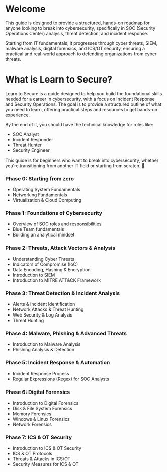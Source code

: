# Welcome
This guide is designed to provide a structured, hands-on roadmap for anyone looking to break into cybersecurity, specifically in SOC (Security Operations Center) analysis, threat detection, and incident response.

Starting from IT fundamentals, it progresses through cyber threats, SIEM, malware analysis, digital forensics, and ICS/OT security, ensuring a practical and real-world approach to defending organizations from cyber threats.
# What is Learn to Secure?
Learn to Secure is a guide designed to help you build the foundational skills needed for a career in cybersecurity, with a focus on Incident Response and Security Operations. The goal is to provide a structured outline of what you need to learn, offering practical steps and resources to get hands-on experience.

By the end of it, you should have the technical knowledge for roles like:
- SOC Analyst
- Incident Responder
- Threat Hunter
- Security Engineer

This guide is for beginners who want to break into cybersecurity, whether you're transitioning from another IT field or starting from scratch. 🚀

### Phase 0: Starting from zero
- Operating System Fundamentals
- Networking Fundamentals
- Virtualization & Cloud Computing
### Phase 1: Foundations of Cybersecurity
- Overview of SOC roles and responsibilities
- Blue Team fundamentals
- Building an analytical mindset
### Phase 2: Threats, Attack Vectors & Analysis
- Understanding Cyber Threats
- Indicators of Compromise (IoC)
- Data Encoding, Hashing & Encryption
- Introduction to SIEM
- Introduction to MITRE ATT&CK Framework
### Phase 3: Threat Detection & Incident Analysis
- Alerts & Incident Identification
- Network Attacks & Threat Hunting
- Web Security & Log Analysis
- Threat Hunting
### Phase 4: Malware, Phishing & Advanced Threats
- Introduction to Malware Analysis
- Phishing Analysis & Detection
### Phase 5: Incident Response & Automation
- Incident Response Process
- Regular Expressions (Regex) for SOC Analysts
### Phase 6: Digital Forensics
- Introduction to Digital Forensics
- Disk & File System Forensics
- Memory Forensics
- Windows & Linux Forensics
- Network Forensics
### Phase 7: ICS & OT Security
- Introduction to ICS & OT Security
- ICS & OT Protocols
- Threats & Attacks in ICS/OT
- Security Measures for ICS & OT

